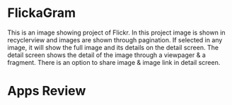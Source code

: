 # FlickaGram

This is an image showing project of Flickr. In this project image is shown in recyclerview and images are shown through pagination. If selected in any image, it will show the full image and its details on the detail screen.
The detail screen shows the detail of the image through a viewpager & a fragment. There is an option to share image & image link in detail screen.

# Apps Review

